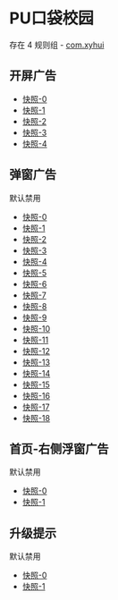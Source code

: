 # PU口袋校园

存在 4 规则组 - [com.xyhui](/src/apps/com.xyhui.ts)

## 开屏广告

- [快照-0](https://i.gkd.li/import/12642486)
- [快照-1](https://i.gkd.li/import/12846496)
- [快照-2](https://i.gkd.li/import/12868232)
- [快照-3](https://i.gkd.li/import/13197417)
- [快照-4](https://i.gkd.li/import/13458588)

## 弹窗广告

默认禁用

- [快照-0](https://i.gkd.li/import/12643276)
- [快照-1](https://i.gkd.li/import/12868503)
- [快照-2](https://i.gkd.li/import/12646420)
- [快照-3](https://i.gkd.li/import/13259194)
- [快照-4](https://i.gkd.li/import/12642482)
- [快照-5](https://i.gkd.li/import/12646519)
- [快照-6](https://i.gkd.li/import/12868369)
- [快照-7](https://i.gkd.li/import/12646541)
- [快照-8](https://i.gkd.li/import/13695488)
- [快照-9](https://i.gkd.li/import/12793180)
- [快照-10](https://i.gkd.li/import/12646347)
- [快照-11](https://i.gkd.li/import/12793157)
- [快照-12](https://i.gkd.li/import/12793177)
- [快照-13](https://i.gkd.li/import/12868157)
- [快照-14](https://i.gkd.li/import/13348807)
- [快照-15](https://i.gkd.li/import/13259196)
- [快照-16](https://i.gkd.li/import/13259198)
- [快照-17](https://i.gkd.li/import/13259183)
- [快照-18](https://i.gkd.li/import/13458692)

## 首页-右侧浮窗广告

默认禁用

- [快照-0](https://i.gkd.li/import/12846543)
- [快照-1](https://i.gkd.li/import/12868119)

## 升级提示

默认禁用

- [快照-0](https://i.gkd.li/import/12908853)
- [快照-1](https://i.gkd.li/import/12908865)
